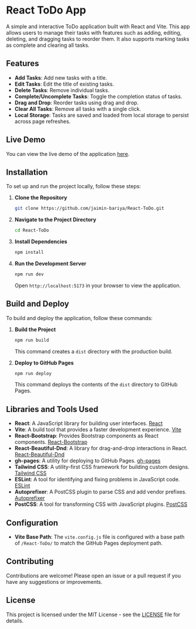 
# React ToDo App

A simple and interactive ToDo application built with React and Vite. This app allows users to manage their tasks with features such as adding, editing, deleting, and dragging tasks to reorder them. It also supports marking tasks as complete and clearing all tasks.

## Features

- **Add Tasks**: Add new tasks with a title.
- **Edit Tasks**: Edit the title of existing tasks.
- **Delete Tasks**: Remove individual tasks.
- **Complete/Uncomplete Tasks**: Toggle the completion status of tasks.
- **Drag and Drop**: Reorder tasks using drag and drop.
- **Clear All Tasks**: Remove all tasks with a single click.
- **Local Storage**: Tasks are saved and loaded from local storage to persist across page refreshes.

## Live Demo

You can view the live demo of the application [here](https://jaimin-bariya.github.io/React-ToDo/).

## Installation

To set up and run the project locally, follow these steps:

1. **Clone the Repository**

   ```bash
   git clone https://github.com/jaimin-bariya/React-ToDo.git
   ```

2. **Navigate to the Project Directory**

   ```bash
   cd React-ToDo
   ```

3. **Install Dependencies**

   ```bash
   npm install
   ```

4. **Run the Development Server**

   ```bash
   npm run dev
   ```

   Open `http://localhost:5173` in your browser to view the application.

## Build and Deploy

To build and deploy the application, follow these commands:

1. **Build the Project**

   ```bash
   npm run build
   ```

   This command creates a `dist` directory with the production build.

2. **Deploy to GitHub Pages**

   ```bash
   npm run deploy
   ```

   This command deploys the contents of the `dist` directory to GitHub Pages.

## Libraries and Tools Used

- **React**: A JavaScript library for building user interfaces. [React](https://reactjs.org/)
- **Vite**: A build tool that provides a faster development experience. [Vite](https://vitejs.dev/)
- **React-Bootstrap**: Provides Bootstrap components as React components. [React-Bootstrap](https://react-bootstrap.github.io/)
- **React-Beautiful-Dnd**: A library for drag-and-drop interactions in React. [React-Beautiful-Dnd](https://github.com/atlassian/react-beautiful-dnd)
- **gh-pages**: A utility for deploying to GitHub Pages. [gh-pages](https://github.com/gh-pages/gh-pages)
- **Tailwind CSS**: A utility-first CSS framework for building custom designs. [Tailwind CSS](https://tailwindcss.com/)
- **ESLint**: A tool for identifying and fixing problems in JavaScript code. [ESLint](https://eslint.org/)
- **Autoprefixer**: A PostCSS plugin to parse CSS and add vendor prefixes. [Autoprefixer](https://github.com/postcss/autoprefixer)
- **PostCSS**: A tool for transforming CSS with JavaScript plugins. [PostCSS](https://postcss.org/)

## Configuration

- **Vite Base Path**: The `vite.config.js` file is configured with a base path of `/React-ToDo/` to match the GitHub Pages deployment path.

## Contributing

Contributions are welcome! Please open an issue or a pull request if you have any suggestions or improvements.

## License

This project is licensed under the MIT License - see the [LICENSE](LICENSE) file for details.
